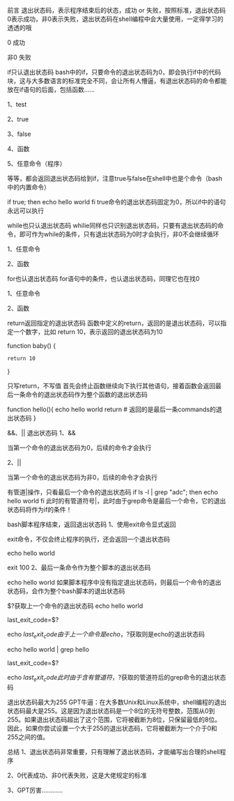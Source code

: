 前言
    退出状态码，表示程序结束后的状态，成功 or 失败，按照标准，退出状态码0表示成功，非0表示失败，退出状态码在shell编程中会大量使用，一定得学习的透透的哦

0 成功

非0 失败

if只认退出状态码
bash中的if，只要命令的退出状态码为0，即会执行if中的代码块，这与大多数语言的标准完全不同，会让所有人懵逼，有退出状态码的命令都能放在if语句的后面，包括函数……

1、test

2、true

3、false

4、函数

5、任意命令（程序）

等等，都会返回退出状态码给到if，注意true与false在shell中也是个命令（bash中的内置命令）

if true; then
    echo hello world
fi
true命令的退出状态码固定为0，所以if中的语句永远可以执行

while也只认退出状态码
whilie同样也只识别退出状态码，只要有退出状态码的命令，即可作为while的条件，只有退出状态码为0时才会执行，非0不会继续循环

1、任意命令

2、函数

for也认退出状态码
for语句中的条件，也认退出状态码，同理它也在找0

1、任意命令

2、函数

return返回指定的退出状态码
函数中定义的return，返回的是退出状态码，可以指定一个数字，比如 return 10，表示返回的退出状态码为10

function baby() {

    return 10

}

只写return，不写值 
首先会终止函数继续向下执行其他语句，接着函数会返回最后一条命令的退出状态码作为整个函数的退出状态码

function hello(){
  echo hello world
  return # 返回的是最后一条commands的退出状态码
}
 
 
&&、|| 退出状态码
1、&&

当第一个命令的退出状态码为0，后续的命令才会执行

2、||

当第一个命令的退出状态码为非0，后续的命令才会执行

有管道|操作，只看最后一个命令的退出状态码
if ls -l | grep "adc"; then
echo hello world
fi
此时的有管道符号|，此时由于grep命令是最后一个命令，它的退出状态码将作为if的条件！

bash脚本程序结束，返回退出状态码
1、使用exit命令显式返回

exit命令，不仅会终止程序的执行，还会返回一个退出状态码

echo hello world
 
exit 100
2、最后一条命令作为整个脚本的退出状态码

echo hello world
如果脚本程序中没有指定退出状态码，则最后一个命令的退出状态码，会作为整个bash脚本的退出状态码

$?获取上一个命令的退出状态码
echo hello world
 
last_exit_code=$?
 
echo ${last_exit_code}
由于上一个命令是echo，$?获取则是echo的退出状态码

echo hello world | grep hello
 
last_exit_code=$?
 
echo ${last_exit_code}
此时由于含有管道符，$?获取的管道符后的grep命令的退出状态码

退出状态码最大为255
GPT牛逼：在大多数Unix和Linux系统中，shell编程的退出状态码最大是255。这是因为退出状态码是一个8位的无符号整数，范围从0到255。如果退出状态码超出了这个范围，它将被截断为8位，只保留最低的8位。因此，如果你尝试设置一个大于255的退出状态码，它将被截断为一个介于0和255之间的值。

总结
1、退出状态码非常重要，只有理解了退出状态码，才能编写出合理的shell程序

2、0代表成功、非0代表失败，这是大佬规定的标准

3、GPT厉害…………